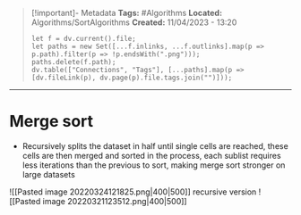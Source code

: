> [!important]- Metadata
> **Tags:** #Algorithms 
> **Located:** Algorithms/SortAlgorithms
> **Created:** 11/04/2023 - 13:20
> ```dataviewjs
> let f = dv.current().file;
> let paths = new Set([...f.inlinks, ...f.outlinks].map(p => p.path).filter(p => !p.endsWith(".png")));
> paths.delete(f.path);
> dv.table(["Connections", "Tags"], [...paths].map(p => [dv.fileLink(p), dv.page(p).file.tags.join("")]));
> ```

___
# Merge sort
- Recursively splits the dataset in half until single cells are reached, these cells are then merged and sorted in the process, each sublist requires less iterations than the previous to sort, making merge sort stronger on large datasets

![[Pasted image 20220324121825.png|400|500]]
recursive version
![[Pasted image 20220321123512.png|400|500]]